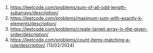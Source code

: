 1. https://leetcode.com/problems/sum-of-all-odd-length-subarrays/description/
2. https://leetcode.com/problems/maximum-sum-with-exactly-k-elements/description/
3. https://leetcode.com/problems/create-target-array-in-the-given-order/description/
4. https://leetcode.com/problems/count-items-matching-a-rule/description/ (13/02/2024)
